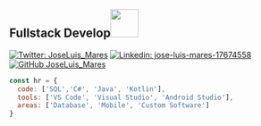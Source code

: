 <h2> Fullstack Develop<img src="https://www.gifsanimados.org/data/media/523/hola-imagen-animada-0029.gif" width="50"></h2>

[![Twitter: JoseLuis_Mares](https://img.shields.io/twitter/follow/JoseLuis_Mares?style=social)](https://twitter.com/JoseLuis_Mares/)
[![Linkedin: jose-luis-mares-17674558](https://img.shields.io/badge/jose-luis-mares-17674558-blue?style=flat-square&logo=Linkedin&logoColor=white&link=https://www.linkedin.com/in/jose-luis-mares-17674558/)](https://www.linkedin.com/in/jose-luis-mares-17674558/)
[![GitHub JoseLuis_Mares](https://img.shields.io/github/followers/JoseMaresm?label=follow&style=social)](https://github.com/JoseMaresm/)

```javascript
const hr = {
  code: ['SQL','C#', 'Java', 'Kotlin'], 
  tools: ['VS Code', 'Visual Studio', 'Android Studio'],
  areas: ['Database', 'Mobile', 'Custom Software']
}
```

<!--
**JoseMaresm/JoseMaresm** is a ✨ _special_ ✨ repository because its `README.md` (this file) appears on your GitHub profile.

Here are some ideas to get you started:

- 🔭 I’m currently working on ...
- 🌱 I’m currently learning ...
- 👯 I’m looking to collaborate on ...
- 🤔 I’m looking for help with ...
- 💬 Ask me about ...
- 📫 How to reach me: ...
- 😄 Pronouns: ...
- ⚡ Fun fact: ...
-->
